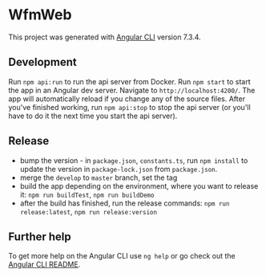 # WfmWeb

This project was generated with [Angular CLI](https://github.com/angular/angular-cli) version 7.3.4.

## Development

Run `npm api:run` to run the api server from Docker. Run `npm start` to start the app in an Angular dev server. Navigate to `http://localhost:4200/`. The app will automatically reload if you change any of the source files.
After you've finished working, run `npm api:stop` to stop the api server (or you'll have to do it the next time you start the api server).

## Release

- bump the version - in `package.json`, `constants.ts`, run `npm install` to update the version in `package-lock.json` from `package.json`.
- merge the `develop` to `master` branch, set the tag
- build the app depending on the environment, where you want to release it: `npm run buildTest`, `npm run buildDemo`
- after the build has finished, run the release commands: `npm run release:latest`, `npm run release:version`

## Further help

To get more help on the Angular CLI use `ng help` or go check out the [Angular CLI README](https://github.com/angular/angular-cli/blob/master/README.md).
